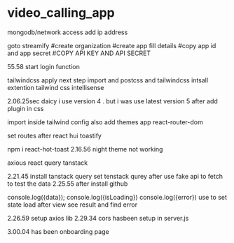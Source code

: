 # video_calling_app


mongodb/network access add ip address 


goto streamify 
#create organization
#create app fill details
#copy app id and app secret 
#COPY API KEY AND API SECRET


55.58 start login function


tailwindcss apply 
next step import and postcss and tailwindcss
 intsall extention tailwind css intellisense

 2.06.25sec daicy  i use version 4 . but i was use latest version 5 
 after add plugin in css

 import inside tailwind config also add themes
  app react-router-dom
   
set routes after react hui toastify

npm i react-hot-toast
2.16.56 night theme not working


axious react query tanstack 

2.21.45 install tanstack query 
set tenstack qurey after use fake api to fetch to test the  data
2.25.55 after install github 

   console.log({data});
   console.log({isLoading})
   console.log({error}) use to set state load after view see result and find error


   2.26.59 setup axios lib   2.29.34 cors hasbeen setup in server.js


   3.00.04 has been onboarding page
   